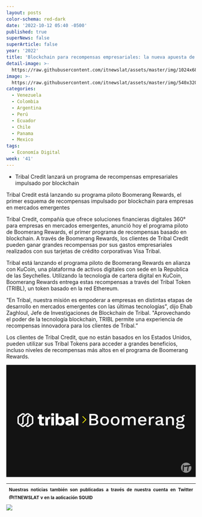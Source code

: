 ```yaml
---
layout: posts
color-schema: red-dark
date: '2022-10-12 05:40 -0500'
published: true
superNews: false
superArticle: false
year: '2022'
title: 'Blockchain para recompensas empresariales: la nueva apuesta de Tribal'
detail-image: >-
  https://raw.githubusercontent.com/itnewslat/assets/master/img/1024x680/tribal-g.jpg
image: >-
  https://raw.githubusercontent.com/itnewslat/assets/master/img/540x320/tribal-p.jpg
categories:
  - Venezuela
  - Colombia
  - Argentina
  - Perú
  - Ecuador
  - Chile
  - Panama
  - Mexico
tags:
  - Economía Digital
week: '41'
---
```

- Tribal Credit lanzará un programa de recompensas empresariales impulsado por blockchain

Tribal Credit está lanzando su programa piloto Boomerang Rewards, el primer esquema de recompensas impulsado por blockchain para empresas en mercados emergentes
 
Tribal Credit, compañía que ofrece soluciones financieras digitales 360° para empresas en mercados emergentes, anunció hoy el programa piloto de Boomerang Rewards, el primer programa de recompensas basado en blockchain. A través de Boomerang Rewards,  los clientes de Tribal Credit pueden ganar grandes recompensas por sus gastos empresariales realizados con sus tarjetas de crédito corporativas Visa Tribal.

 
Tribal está lanzando el programa piloto de Boomerang Rewards en alianza con KuCoin, una plataforma de activos digitales con sede en la Republica de las Seychelles. Utilizando la tecnología de cartera digital en KuCoin, Boomerang Rewards entrega estas recompensas a través del Tribal Token (TRIBL), un token basado en la red Ethereum. 

 
"En Tribal, nuestra misión es empoderar a empresas en distintas etapas de desarrollo en mercados emergentes con las últimas tecnologías", dijo Ehab Zaghloul, Jefe de Investigaciones de Blockchain de Tribal. "Aprovechando el poder de la tecnología blockchain, TRIBL permite una experiencia de recompensas innovadora para los clientes de Tribal.” 

 
Los clientes de Tribal Credit, que no están basados en los Estados Unidos, pueden utilizar sus Tribal Tokens para acceder a grandes beneficios, incluso niveles de recompensas más altos en el programa de Boomerang Rewards. 

![](https://raw.githubusercontent.com/itnewslat/assets/master/img/540x320/tribal-p.jpg)

<table style="height: 42px;" width="569">
<tbody>
<tr>
<td style="text-align: justify;"><sub><strong>Nuestras noticias también son publicadas a través de nuestra cuenta en Twitter <a href="https://twitter.com/itnewslat?lang=es">@ITNEWSLAT</a> y en la aplicación <a href="https://squidapp.co/en/">SQUID</a></strong></sub></td>
</tr>
</tbody>
</table>

<img src="https://tracker.metricool.com/c3po.jpg?hash=56f88a41e39ab42c063cc51676587a04"/>